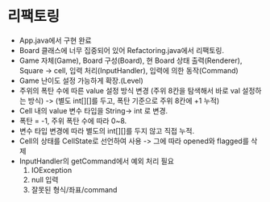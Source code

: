 # 리팩토링
- App.java에서 구현 완료
- Board 클래스에 너무 집중되어 있어 Refactoring.java에서 리팩토링.
- Game 자체(Game), Board 구성(Board), 현 Board 상태 출력(Renderer), Square -> cell, 입력 처리(InputHandler), 입력에 의한 동작(Command)
- Game 난이도 설정 가능하게 확장.(Level)
- 주위의 폭탄 수에 따른 value 설정 방식 변경
    (주위 8칸을 탐색해서 바로 val 설정하는 방식) -> 
    (별도 int[][]를 두고, 폭탄 기준으로 주위 8칸에 +1 누적)
- Cell 내의 value 변수 타입을 String-> int 로 변경.
- 폭탄 = -1, 주위 폭탄 수에 따라 0~8.
- 변수 타입 변경에 따라 별도의 int[][]를 두지 않고 직접 누적.
- Cell의 상태를 CellState로 선언하여 사용 -> 그에 따라 opened와 flagged를 삭제
- InputHandler의 getCommand에서 예외 처리 필요
    1. IOException
    2. null 입력
    3. 잘못된 형식/좌표/command
